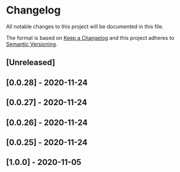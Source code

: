 # Changelog

All notable changes to this project will be documented in this file.

The format is based on [Keep a Changelog](http://keepachangelog.com/en/1.0.0/)
and this project adheres to [Semantic Versioning](http://semver.org/spec/v2.0.0.html).

## [Unreleased]

## [0.0.28] - 2020-11-24

## [0.0.27] - 2020-11-24

## [0.0.26] - 2020-11-24

## [0.0.25] - 2020-11-24

## [1.0.0] - 2020-11-05
